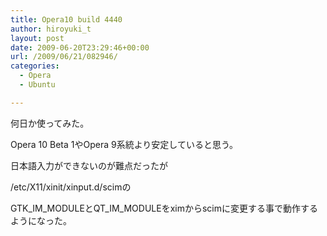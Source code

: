```yaml
---
title: Opera10 build 4440
author: hiroyuki_t
layout: post
date: 2009-06-20T23:29:46+00:00
url: /2009/06/21/082946/
categories:
  - Opera
  - Ubuntu

---
```

<div class="section">
  <p>
    何日か使ってみた。
  </p>
  
  <p>
    Opera 10 Beta 1やOpera 9系統より安定していると思う。
  </p>
  
  <p>
  </p>
  
  <p>
    日本語入力ができないのが難点だったが
  </p>
  
  <p>
    /etc/X11/xinit/xinput.d/scimの
  </p>
  
  <p>
    GTK_IM_MODULEとQT_IM_MODULEをximからscimに変更する事で動作するようになった。
  </p>
</div>
